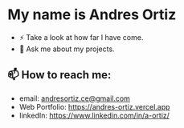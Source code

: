 # My name is Andres Ortiz

- ⚡ Take a look at how far I have come.
- 💬 Ask me about my projects.

## 📫 How to reach me:
- email: andresortiz.ce@gmail.com
- Web Portfolio: https://andres-ortiz.vercel.app
- linkedIn: https://www.linkedin.com/in/a-ortiz/
<!--
**andresalxortiz/andresalxortiz** is a ✨ _special_ ✨ repository because its `README.md` (this file) appears on your GitHub profile.

Here are some ideas to get you started:

- 🔭 I’m currently working on ...
- 🌱 I’m currently learning ...
- 👯 I’m looking to collaborate on ...
- 🤔 I’m looking for help with ...
- 💬 Ask me about ...
- 📫 How to reach me: ...
- 😄 Pronouns: ...
- ⚡ Fun fact: ...
-->
